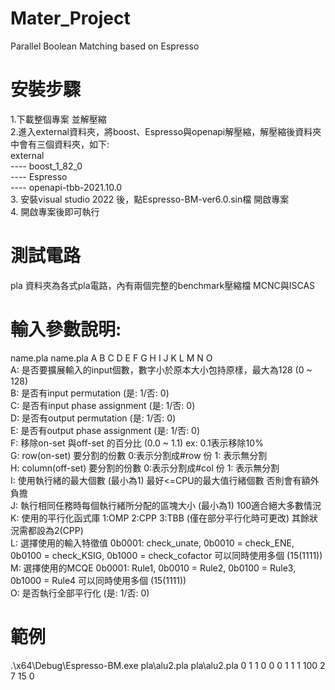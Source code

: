 # Mater_Project
Parallel Boolean Matching based on Espresso  
  
# 安裝步驟
1.下載整個專案 並解壓縮  
2.進入external資料夾，將boost、Espresso與openapi解壓縮，解壓縮後資料夾中會有三個資料夾，如下:  
  external  
    ---- boost_1_82_0  
    ---- Espresso  
    ---- openapi-tbb-2021.10.0  
3. 安裝visual studio 2022 後，點Espresso-BM-ver6.0.sin檔 開啟專案  
4. 開啟專案後即可執行  
  
  
# 測試電路
 pla 資料夾為各式pla電路，內有兩個完整的benchmark壓縮檔 MCNC與ISCAS 

  
# 輸入參數說明:
name.pla name.pla A B C D E F G H I J K L M N O   
A: 是否要擴展輸入的input個數，數字小於原本大小包持原樣，最大為128  (0 ~ 128)  
B: 是否有input permutation (是: 1/否: 0)  
C: 是否有input phase assignment (是: 1/否: 0)  
D: 是否有output permutation (是: 1/否: 0)  
E: 是否有output phase assignment (是: 1/否: 0)  
F: 移除on-set 與off-set 的百分比  (0.0 ~ 1.1) ex: 0.1表示移除10%  
G: row(on-set) 要分割的份數 0:表示分割成#row 份 1: 表示無分割  
H: column(off-set) 要分割的份數 0:表示分割成#col 份 1: 表示無分割  
I: 使用執行緒的最大個數 (最小為1) 最好<=CPU的最大值行緒個數 否則會有額外負擔  
J: 執行相同任務時每個執行緒所分配的區塊大小 (最小為1) 100適合絕大多數情況  
K: 使用的平行化函式庫 1:OMP 2:CPP 3:TBB (僅在部分平行化時可更改) 其餘狀況需都設為2(CPP)  
L: 選擇使用的輸入特徵值  0b0001: check_unate, 0b0010 = check_ENE, 0b0100 = check_KSIG, 0b1000 = check_cofactor 可以同時使用多個 (15(1111))  
M: 選擇使用的MCQE  0b0001: Rule1, 0b0010 = Rule2, 0b0100 = Rule3, 0b1000 = Rule4 可以同時使用多個 (15(1111))  
O: 是否執行全部平行化 (是: 1/否: 0)  

# 範例
.\x64\Debug\Espresso-BM.exe pla\alu2.pla pla\alu2.pla 0 1 1 0 0 0 1 1 1 100 2 7 15 0  

